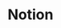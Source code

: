 ---
created: '2025-09-16T15:05:15.651238'
modified: '2025-09-17T15:35:59.465016'
ship_factor: 5
subtype: mcp-servers
tags: []
title: Notion
type: tool
version: 1
---